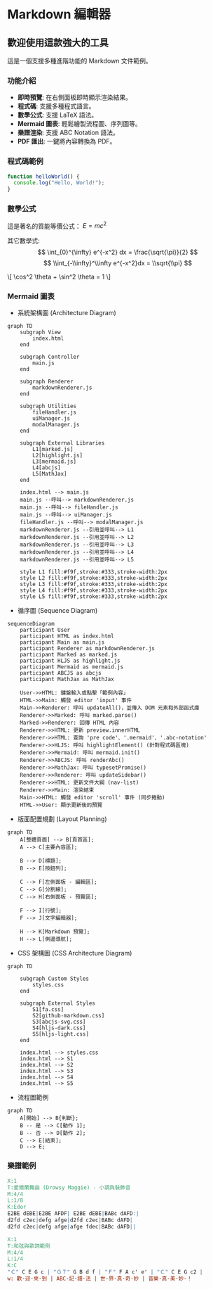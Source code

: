 # Markdown 編輯器
## 歡迎使用這款強大的工具
這是一個支援多種進階功能的 Markdown 文件範例。
### 功能介紹
- **即時預覽**: 在右側面板即時顯示渲染結果。
- **程式碼**: 支援多種程式語言。
- **數學公式**: 支援 LaTeX 語法。
- **Mermaid 圖表**: 輕鬆繪製流程圖、序列圖等。
- **樂譜渲染**: 支援 ABC Notation 語法。
- **PDF 匯出**: 一鍵將內容轉換為 PDF。

### 程式碼範例
```javascript
function helloWorld() {
  console.log("Hello, World!");
}
```

### 數學公式
這是著名的質能等價公式： $E = mc^2$

其它數學式:
$$
\int_{0}^{\infty} e^{-x^2} dx = \frac{\sqrt{\pi}}{2}
$$
$$
\\int_{-\\infty}^\\infty e^{-x^2}dx = \\sqrt{\\pi}
$$

\\[
\\cos^2 \\theta + \\sin^2 \\theta = 1
\\]

### Mermaid 圖表

 - 系統架構圖 (Architecture Diagram)

```mermaid
graph TD
    subgraph View
        index.html
    end

    subgraph Controller
        main.js
    end

    subgraph Renderer
        markdownRenderer.js
    end

    subgraph Utilities
        fileHandler.js
        uiManager.js
        modalManager.js
    end

    subgraph External Libraries
        L1[marked.js]
        L2[highlight.js]
        L3[mermaid.js]
        L4[abcjs]
        L5[MathJax]
    end

    index.html --> main.js
    main.js --呼叫--> markdownRenderer.js
    main.js --呼叫--> fileHandler.js
    main.js --呼叫--> uiManager.js
    fileHandler.js --呼叫--> modalManager.js
    markdownRenderer.js --引用並呼叫--> L1
    markdownRenderer.js --引用並呼叫--> L2
    markdownRenderer.js --引用並呼叫--> L3
    markdownRenderer.js --引用並呼叫--> L4
    markdownRenderer.js --引用並呼叫--> L5

    style L1 fill:#f9f,stroke:#333,stroke-width:2px
    style L2 fill:#f9f,stroke:#333,stroke-width:2px
    style L3 fill:#f9f,stroke:#333,stroke-width:2px
    style L4 fill:#f9f,stroke:#333,stroke-width:2px
    style L5 fill:#f9f,stroke:#333,stroke-width:2px
```

 - 循序圖 (Sequence Diagram)

```mermaid
sequenceDiagram
    participant User
    participant HTML as index.html
    participant Main as main.js
    participant Renderer as markdownRenderer.js
    participant Marked as marked.js
    participant HLJS as highlight.js
    participant Mermaid as mermaid.js
    participant ABCJS as abcjs
    participant MathJax as MathJax

    User->>HTML: 鍵盤輸入或點擊「範例內容」
    HTML->>Main: 觸發 editor 'input' 事件
    Main->>Renderer: 呼叫 updateAll()，並傳入 DOM 元素和外部函式庫
    Renderer->>Marked: 呼叫 marked.parse()
    Marked->>Renderer: 回傳 HTML 內容
    Renderer->>HTML: 更新 preview.innerHTML
    Renderer->>HTML: 查詢 'pre code'、'.mermaid'、'.abc-notation'
    Renderer->>HLJS: 呼叫 highlightElement() (針對程式碼區塊)
    Renderer->>Mermaid: 呼叫 mermaid.init()
    Renderer->>ABCJS: 呼叫 renderAbc()
    Renderer->>MathJax: 呼叫 typesetPromise()
    Renderer->>Renderer: 呼叫 updateSidebar()
    Renderer->>HTML: 更新文件大綱 (nav-list)
    Renderer->>Main: 渲染結束
    Main->>HTML: 觸發 editor 'scroll' 事件 (同步捲動)
    HTML->>User: 顯示更新後的預覽
```
 - 版面配置規劃 (Layout Planning)

```mermaid
graph TD
    A[整體頁面] --> B[頁首區];
    A --> C[主要內容區];

    B --> D[標題];
    B --> E[按鈕列];

    C --> F[左側面板 - 編輯區];
    C --> G[分割線];
    C --> H[右側面板 - 預覽區];

    F --> I[行號];
    F --> J[文字編輯器];

    H --> K[Markdown 預覽];
    H --> L[側邊導航];
```
 - CSS 架構圖 (CSS Architecture Diagram)

```mermaid
graph TD

    subgraph Custom Styles
        styles.css
    end

    subgraph External Styles
        S1[fa.css]
        S2[github-markdown.css]
        S3[abcjs-svg.css]
        S4[hljs-dark.css]
        S5[hljs-light.css]
    end

    index.html --> styles.css
    index.html --> S1
    index.html --> S2
    index.html --> S3
    index.html --> S4
    index.html --> S5
```
 - 流程圖範例 

```mermaid
graph TD
    A[開始] --> B{判斷};
    B -- 是 --> C[動作 1];
    B -- 否 --> D[動作 2];
    C --> E[結束];
    D --> E;
```
### 樂譜範例
```abc
X:1
T:愛爾蘭舞曲 (Drowsy Maggie) - 小調與裝飾音
M:4/4
L:1/8
K:Edor
E2BE dEBE|E2BE AFDF| E2BE dEBE|BABc dAFD:|
d2fd c2ec|defg afge|d2fd c2ec|BABc dAFD|
d2fd c2ec|defg afge|afge fdec|BABc dAFD||
```

```abc
X:1
T:和弦與歌詞範例
M:4/4
L:1/4
K:C
"Ｃ" C E G c | "Ｇ７" G B d f | "Ｆ" F A c' e' | "Ｃ" C E G c2 |
w: 歡-迎-來-到 | ABC-記-譜-法 | 世-界-真-奇-妙 | 音樂-真-美-妙-！
```
